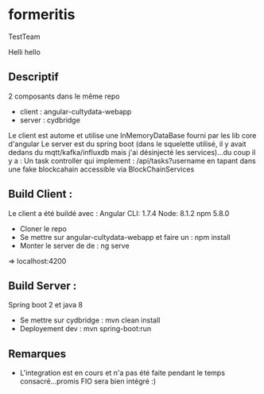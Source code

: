# formeritis
TestTeam

Helli hello

## Descriptif
2 composants dans le même repo

- client : angular-cultydata-webapp
- server : cydbridge

Le client est autome et utilise une InMemoryDataBase fourni par les lib core d'angular
Le server est du spring boot (dans le squelette utilisé, il y avait dedans du mqtt/kafka/influxdb mais j'ai désinjecté les services)...du coup il y a :
Un task controller qui implement : /api/tasks?username en tapant dans une fake blockcahain accessible via BlockChainServices


## Build Client :

Le client a été buildé avec :
Angular CLI: 1.7.4
Node: 8.1.2
npm 5.8.0

- Cloner le repo
- Se mettre sur angular-cultydata-webapp et faire un : npm install
- Monter le server de de : ng serve

=> localhost:4200

## Build Server :

Spring boot 2 et java 8

- Se mettre sur cydbridge : mvn clean install
- Deployement dev : mvn spring-boot:run

## Remarques 

- L'integration est en cours et n'a pas été faite pendant le temps consacré...promis FIO sera bien intégré :)





